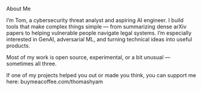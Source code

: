 About Me

I’m Tom, a cybersecurity threat analyst and aspiring AI engineer. I build tools that make complex things simple — from summarizing dense arXiv papers to helping vulnerable people navigate legal systems. I’m especially interested in GenAI, adversarial ML, and turning technical ideas into useful products.

Most of my work is open source, experimental, or a bit unusual — sometimes all three.

If one of my projects helped you out or made you think, you can support me here:
buymeacoffee.com/thomashyam
